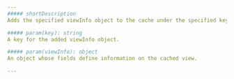 ```yaml
---
##### shortDescription
Adds the specified viewInfo object to the cache under the specified key.

##### param(key): string
A key for the added viewInfo object.

##### param(viewInfo): object
An object whose fields define information on the cached view.

---
```


